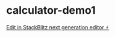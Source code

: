 # calculator-demo1

[Edit in StackBlitz next generation editor ⚡️](https://stackblitz.com/~/github.com/dilioolio/calculator-demo1)